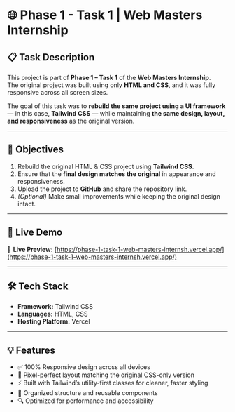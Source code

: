 # 🌐 Phase 1 - Task 1 | Web Masters Internship

## 📋 Task Description

This project is part of **Phase 1 – Task 1** of the **Web Masters Internship**.  
The original project was built using only **HTML and CSS**, and it was fully responsive across all screen sizes.  

The goal of this task was to **rebuild the same project using a UI framework** — in this case, **Tailwind CSS** — while maintaining **the same design, layout, and responsiveness** as the original version.

---

## 🎯 Objectives

1. Rebuild the original HTML & CSS project using **Tailwind CSS**.  
2. Ensure that the **final design matches the original** in appearance and responsiveness.  
3. Upload the project to **GitHub** and share the repository link.  
4. *(Optional)* Make small improvements while keeping the original design intact.

---

## 🚀 Live Demo

🔗 **Live Preview:** [https://phase-1-task-1-web-masters-internsh.vercel.app/](https://phase-1-task-1-web-masters-internsh.vercel.app/)

---

## 🛠️ Tech Stack

- **Framework:** Tailwind CSS  
- **Languages:** HTML, CSS  
- **Hosting Platform:** Vercel  

---

## 💡 Features

- ✅ 100% Responsive design across all devices  
- 🎨 Pixel-perfect layout matching the original CSS-only version  
- ⚡ Built with Tailwind’s utility-first classes for cleaner, faster styling  
- 🧩 Organized structure and reusable components  
- 🔍 Optimized for performance and accessibility  



